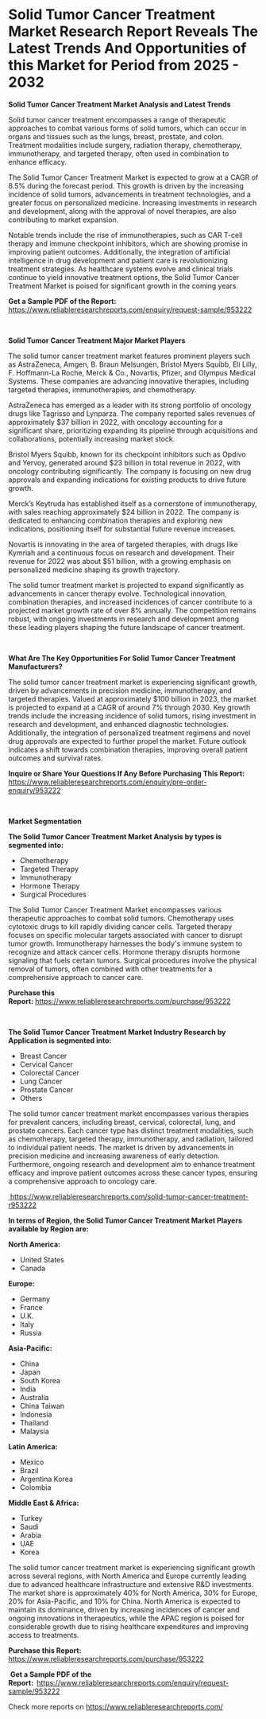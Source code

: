 <p><h1>Solid Tumor Cancer Treatment Market Research Report Reveals The Latest Trends And Opportunities of this Market for Period from 2025 - 2032</h1></p><p><strong>Solid Tumor Cancer Treatment Market Analysis and Latest Trends</strong></p>
<p><p>Solid tumor cancer treatment encompasses a range of therapeutic approaches to combat various forms of solid tumors, which can occur in organs and tissues such as the lungs, breast, prostate, and colon. Treatment modalities include surgery, radiation therapy, chemotherapy, immunotherapy, and targeted therapy, often used in combination to enhance efficacy.</p><p>The Solid Tumor Cancer Treatment Market is expected to grow at a CAGR of 8.5% during the forecast period. This growth is driven by the increasing incidence of solid tumors, advancements in treatment technologies, and a greater focus on personalized medicine. Increasing investments in research and development, along with the approval of novel therapies, are also contributing to market expansion. </p><p>Notable trends include the rise of immunotherapies, such as CAR T-cell therapy and immune checkpoint inhibitors, which are showing promise in improving patient outcomes. Additionally, the integration of artificial intelligence in drug development and patient care is revolutionizing treatment strategies. As healthcare systems evolve and clinical trials continue to yield innovative treatment options, the Solid Tumor Cancer Treatment Market is poised for significant growth in the coming years.</p></p>
<p><strong>Get a Sample PDF of the Report:&nbsp;</strong> <a href="https://www.reliableresearchreports.com/enquiry/request-sample/953222?utm_campaign=3070&utm_medium=2&utm_source=Github&utm_content=ia&utm_term=07032025&utm_id=solid-tumor-cancer-treatment">https://www.reliableresearchreports.com/enquiry/request-sample/953222</a></p>
<p>&nbsp;</p>
<p><strong>Solid Tumor Cancer Treatment Major Market Players</strong></p>
<p><p>The solid tumor cancer treatment market features prominent players such as AstraZeneca, Amgen, B. Braun Melsungen, Bristol Myers Squibb, Eli Lilly, F. Hoffmann-La Roche, Merck & Co., Novartis, Pfizer, and Olympus Medical Systems. These companies are advancing innovative therapies, including targeted therapies, immunotherapies, and chemotherapy.</p><p>AstraZeneca has emerged as a leader with its strong portfolio of oncology drugs like Tagrisso and Lynparza. The company reported sales revenues of approximately $37 billion in 2022, with oncology accounting for a significant share, prioritizing expanding its pipeline through acquisitions and collaborations, potentially increasing market stock.</p><p>Bristol Myers Squibb, known for its checkpoint inhibitors such as Opdivo and Yervoy, generated around $23 billion in total revenue in 2022, with oncology contributing significantly. The company is focusing on new drug approvals and expanding indications for existing products to drive future growth.</p><p>Merck’s Keytruda has established itself as a cornerstone of immunotherapy, with sales reaching approximately $24 billion in 2022. The company is dedicated to enhancing combination therapies and exploring new indications, positioning itself for substantial future revenue increases.</p><p>Novartis is innovating in the area of targeted therapies, with drugs like Kymriah and a continuous focus on research and development. Their revenue for 2022 was about $51 billion, with a growing emphasis on personalized medicine shaping its growth trajectory.</p><p>The solid tumor treatment market is projected to expand significantly as advancements in cancer therapy evolve. Technological innovation, combination therapies, and increased incidences of cancer contribute to a projected market growth rate of over 8% annually. The competition remains robust, with ongoing investments in research and development among these leading players shaping the future landscape of cancer treatment.</p></p>
<p>&nbsp;</p>
<p><strong>What Are The Key Opportunities For Solid Tumor Cancer Treatment Manufacturers?</strong></p>
<p><p>The solid tumor cancer treatment market is experiencing significant growth, driven by advancements in precision medicine, immunotherapy, and targeted therapies. Valued at approximately $100 billion in 2023, the market is projected to expand at a CAGR of around 7% through 2030. Key growth trends include the increasing incidence of solid tumors, rising investment in research and development, and enhanced diagnostic technologies. Additionally, the integration of personalized treatment regimens and novel drug approvals are expected to further propel the market. Future outlook indicates a shift towards combination therapies, improving overall patient outcomes and survival rates.</p></p>
<p><strong>Inquire or Share Your Questions If Any Before Purchasing This Report:</strong> <a href="https://www.reliableresearchreports.com/enquiry/pre-order-enquiry/953222?utm_campaign=3070&utm_medium=2&utm_source=Github&utm_content=ia&utm_term=07032025&utm_id=solid-tumor-cancer-treatment">https://www.reliableresearchreports.com/enquiry/pre-order-enquiry/953222</a></p>
<p>&nbsp;</p>
<p><strong>Market Segmentation</strong></p>
<p><strong>The Solid Tumor Cancer Treatment Market Analysis by types is segmented into:</strong></p>
<p><ul><li>Chemotherapy</li><li>Targeted Therapy</li><li>Immunotherapy</li><li>Hormone Therapy</li><li>Surgical Procedures</li></ul></p>
<p><p>The Solid Tumor Cancer Treatment Market encompasses various therapeutic approaches to combat solid tumors. Chemotherapy uses cytotoxic drugs to kill rapidly dividing cancer cells. Targeted therapy focuses on specific molecular targets associated with cancer to disrupt tumor growth. Immunotherapy harnesses the body's immune system to recognize and attack cancer cells. Hormone therapy disrupts hormone signaling that fuels certain tumors. Surgical procedures involve the physical removal of tumors, often combined with other treatments for a comprehensive approach to cancer care.</p></p>
<p><strong>Purchase this Report:&nbsp;</strong><a href="https://www.reliableresearchreports.com/purchase/953222?utm_campaign=3070&utm_medium=2&utm_source=Github&utm_content=ia&utm_term=07032025&utm_id=solid-tumor-cancer-treatment">https://www.reliableresearchreports.com/purchase/953222</a></p>
<p>&nbsp;</p>
<p><strong>The Solid Tumor Cancer Treatment Market Industry Research by Application is segmented into:</strong></p>
<p><ul><li>Breast Cancer</li><li>Cervical Cancer</li><li>Colorectal Cancer</li><li>Lung Cancer</li><li>Prostate Cancer</li><li>Others</li></ul></p>
<p><p>The solid tumor cancer treatment market encompasses various therapies for prevalent cancers, including breast, cervical, colorectal, lung, and prostate cancers. Each cancer type has distinct treatment modalities, such as chemotherapy, targeted therapy, immunotherapy, and radiation, tailored to individual patient needs. The market is driven by advancements in precision medicine and increasing awareness of early detection. Furthermore, ongoing research and development aim to enhance treatment efficacy and improve patient outcomes across these cancer types, ensuring a comprehensive approach to oncology care.</p></p>
<p><a href="https://www.reliableresearchreports.com/solid-tumor-cancer-treatment-r953222?utm_campaign=3070&utm_medium=2&utm_source=Github&utm_content=ia&utm_term=07032025&utm_id=solid-tumor-cancer-treatment">&nbsp;https://www.reliableresearchreports.com/solid-tumor-cancer-treatment-r953222</a></p>
<p><strong>In terms of Region, the Solid Tumor Cancer Treatment Market Players available by Region are:</strong></p>
<p>
    <p> <strong> North America: </strong>
        <ul>
            <li>United States</li>
            <li>Canada</li>
        </ul>
        </p> 
    <p> <strong> Europe: </strong>
        <ul>
            <li>Germany</li>
            <li>France</li>
            <li>U.K.</li>
            <li>Italy</li>
            <li>Russia</li>
        </ul>
        </p> 
    <p> <strong> Asia-Pacific: </strong>
        <ul>
            <li>China</li>
            <li>Japan</li>
            <li>South Korea</li>
            <li>India</li>
            <li>Australia</li>
            <li>China Taiwan</li>
            <li>Indonesia</li>
            <li>Thailand</li>
            <li>Malaysia</li>
        </ul>
        </p> 
    <p> <strong> Latin America: </strong>
        <ul>
            <li>Mexico</li>
            <li>Brazil</li>
            <li>Argentina Korea</li>
            <li>Colombia</li>
        </ul>
        </p> 
    <p> <strong> Middle East & Africa: </strong>
        <ul>
            <li>Turkey</li>
            <li>Saudi</li>
            <li>Arabia</li>
            <li>UAE</li>
            <li>Korea</li>
        </ul>
    </p>
    </p>
<p><p>The solid tumor cancer treatment market is experiencing significant growth across several regions, with North America and Europe currently leading due to advanced healthcare infrastructure and extensive R&D investments. The market share is approximately 40% for North America, 30% for Europe, 20% for Asia-Pacific, and 10% for China. North America is expected to maintain its dominance, driven by increasing incidences of cancer and ongoing innovations in therapeutics, while the APAC region is poised for considerable growth due to rising healthcare expenditures and improving access to treatments.</p></p>
<p><strong>Purchase this Report: </strong><a href="https://www.reliableresearchreports.com/purchase/953222?utm_campaign=3070&utm_medium=2&utm_source=Github&utm_content=ia&utm_term=07032025&utm_id=solid-tumor-cancer-treatment">https://www.reliableresearchreports.com/purchase/953222</a></p>
<p>&nbsp;<strong>Get a Sample PDF of the Report:&nbsp;&nbsp;</strong><a href="https://www.reliableresearchreports.com/enquiry/request-sample/953222?utm_campaign=3070&utm_medium=2&utm_source=Github&utm_content=ia&utm_term=07032025&utm_id=solid-tumor-cancer-treatment">https://www.reliableresearchreports.com/enquiry/request-sample/953222</a></p>
<p><strong></strong></p>
<p>Check more reports on <a href="https://www.reliableresearchreports.com/?utm_campaign=3070&utm_medium=2&utm_source=Github&utm_content=ia&utm_term=07032025&utm_id=solid-tumor-cancer-treatment">https://www.reliableresearchreports.com/</a></p>
